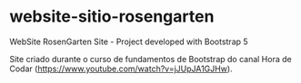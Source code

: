 # website-sitio-rosengarten
WebSite RosenGarten Site - Project developed with Bootstrap 5

Site criado durante o curso de fundamentos de Bootstrap do canal Hora de Codar (https://www.youtube.com/watch?v=jJUpJA1GJHw).
